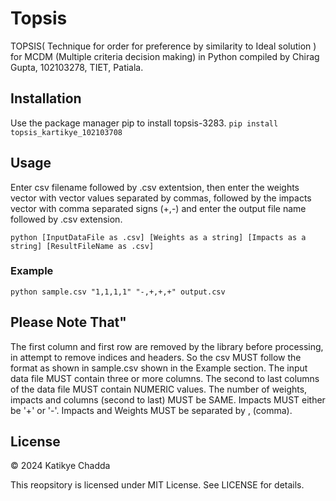 # Topsis
TOPSIS( Technique for order for preference by similarity to Ideal solution ) for MCDM (Multiple criteria decision making) in Python compiled by Chirag Gupta, 102103278, TIET, Patiala. 

## Installation
Use the package manager pip to install topsis-3283.
```pip install topsis_kartikye_102103708```

## Usage
Enter csv filename followed by .csv extentsion, then enter the weights vector with vector values separated by commas, followed by the impacts vector with comma separated signs (+,-) and enter the output file name followed by .csv extension.

```python [InputDataFile as .csv] [Weights as a string] [Impacts as a string] [ResultFileName as .csv]```

### Example
```python sample.csv "1,1,1,1" "-,+,+,+" output.csv```

## Please Note That"

The first column and first row are removed by the library before processing, in attempt to remove indices and headers. So the csv MUST follow the format as shown in sample.csv shown in the Example section.
The input data file MUST contain three or more columns.
The second to last columns of the data file MUST contain NUMERIC values.
The number of weights, impacts and columns (second to last) MUST be SAME.
Impacts MUST either be '+' or '-'.
Impacts and Weights MUST be separated by , (comma).

## License

© 2024 Katikye Chadda

This reopsitory is licensed under MIT License. See LICENSE for details.